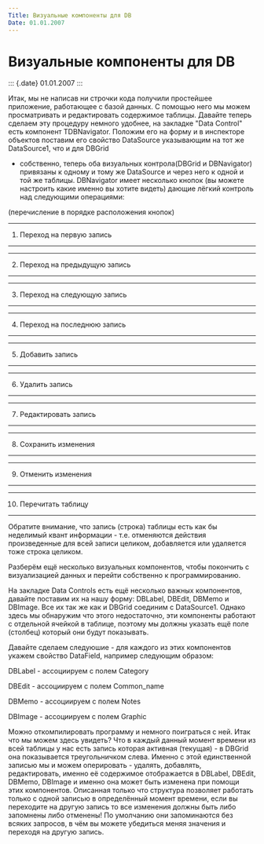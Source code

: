 ```yaml
---
Title: Визуальные компоненты для DB
Date: 01.01.2007
---
```



Визуальные компоненты для DB
============================

::: {.date}
01.01.2007
:::

Итак, мы не написав ни строчки кода получили простейшее приложение,
работающее с базой данных. С помощью него мы можем просматривать и
редактировать содержимое таблицы. Давайте теперь сделаем эту процедуру
немного удобнее, на закладке \"Data Control\" есть компонент
TDBNavigator. Положим его на форму и в инспекторе объектов поставим его
свойство DataSource указывающим на тот же DataSource1, что и для DBGrid
- собственно, теперь оба визуальных контрола(DBGrid и DBNavigator)
привязаны к одному и тому же DataSource и через него к одной и той же
таблицы. DBNavigator имеет несколько кнопок (вы можете настроить какие
именно вы хотите видеть) дающие лёгкий контроль над следующими
операциями:

(перечисление в порядке расположения кнопок)

  ---- --------------------------
  1)   Переход на первую запись
  ---- --------------------------

  ---- ------------------------------
  2)   Переход на предыдущую запись
  ---- ------------------------------

  ---- -----------------------------
  3)   Переход на следующую запись
  ---- -----------------------------

  ---- -----------------------------
  4)   Переход на последнюю запись
  ---- -----------------------------

  ---- -----------------
  5)   Добавить запись
  ---- -----------------

  ---- ----------------
  6)   Удалить запись
  ---- ----------------

  ---- ----------------------
  7)   Редактировать запись
  ---- ----------------------

  ---- ---------------------
  8)   Сохранить изменения
  ---- ---------------------

  ---- --------------------
  9)   Отменить изменения
  ---- --------------------

  ----- --------------------
  10)   Перечитать таблицу
  ----- --------------------

 

Обратите внимание, что запись (строка) таблицы есть как бы неделимый
квант информации - т.е. отменяются действия произведенные для всей
записи целиком, добавляется или удаляется тоже строка целиком.

Разберём ещё несколько визуальных компонентов, чтобы покончить с
визуализацией данных и перейти собственно к программированию.

На закладке Data Controls есть ещё несколько важных компонентов, давайте
поставим их на нашу форму: DBLabel, DBEdit, DBMemo и DBImage. Все их так
же как и DBGrid соединим с DataSource1. Однако здесь мы обнаружим что
этого недостаточно, эти компоненты работают с отдельной ячейкой в
таблице, поэтому мы должны указать ещё поле (столбец) который они будут
показывать.

Давайте сделаем следуюшие - для каждого из этих компонентов укажем
свойство DataField, например следующим образом:

DBLabel - ассоциируем с полем Category

DBEdit - ассоциируем с полем Common\_name

DBMemo - ассоциируем с полем Notes

DBImage - ассоциируем с полем Graphic

Можно откомпилировать программу и немного поиграться с ней. Итак что мы
можем здесь увидеть? Что в каждый данный момент времени из всей таблицы
у нас есть запись которая активная (текущая) - в DBGrid она показывается
треугольничком слева. Именно с этой единственной записью мы и можем
оперировать - удалять, добавлять, редактировать, именно её содержимое
отображается в DBLabel, DBEdit, DBMemo, DBImage и именно она может быть
изменена при помощи этих компонентов. Описанная только что структура
позволяет работать только с одной записью в определённый момент времени,
если вы переходите на другую запись то все изменения должны быть либо
запомнены либо отменены! По умолчанию они запоминаются без всяких
запросов, в чём вы можете убедиться меняя значения и переходя на другую
запись.
